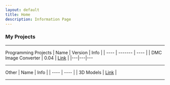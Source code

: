 ```yaml
---
layout: default
title: Home
description: Information Page
---
```


### My Projects

---

Programming Projects
| Name | Version | Info |
| ---- | ------- | ---- |
| DMC Image Converter | 0.04 | [Link](./DMC-Converter.md) |
|---|---|---

---

Other
| Name | Info |
| ---- | ---- |
| 3D Models | [Link](./Blender.md) |

---
